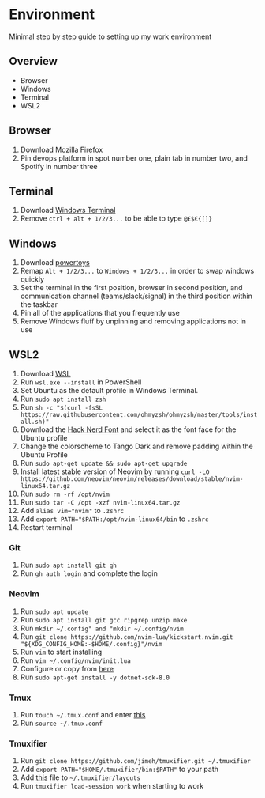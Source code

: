 # Environment
Minimal step by step guide to setting up my work environment

## Overview
- Browser
- Windows
- Terminal
- WSL2

## Browser
1. Download Mozilla Firefox
2. Pin devops platform in spot number one, plain tab in number two, and Spotify in number three

## Terminal
1. Download [Windows Terminal](https://learn.microsoft.com/en-us/windows/terminal/install)
2. Remove `ctrl + alt + 1/2/3...` to be able to type `@£$€{[]}`

## Windows
1. Download [powertoys](https://learn.microsoft.com/en-us/windows/powertoys/install)
2. Remap `Alt + 1/2/3...` to `Windows + 1/2/3...` in order to swap windows quickly
3. Set the terminal in the first position, browser in second position, and communication channel (teams/slack/signal) in the third position within the taskbar
4. Pin all of the applications that you frequently use
5. Remove Windows fluff by unpinning and removing applications not in use

## WSL2
1. Download [WSL](https://learn.microsoft.com/en-us/windows/wsl/install)
2. Run `wsl.exe --install` in PowerShell
3. Set Ubuntu as the default profile in Windows Terminal.
4. Run `sudo apt install zsh`
5. Run `sh -c "$(curl -fsSL https://raw.githubusercontent.com/ohmyzsh/ohmyzsh/master/tools/install.sh)"`
6. Download the [Hack Nerd Font](https://www.nerdfonts.com/font-downloads) and select it as the font face for the Ubuntu profile
7. Change the colorscheme to Tango Dark and remove padding within the Ubuntu Profile
8. Run `sudo apt-get update && sudo apt-get upgrade`
9. Install latest stable version of Neovim by running `curl -LO https://github.com/neovim/neovim/releases/download/stable/nvim-linux64.tar.gz`
10. Run `sudo rm -rf /opt/nvim`
11. Run `sudo tar -C /opt -xzf nvim-linux64.tar.gz`
12. Add `alias vim="nvim"` to `.zshrc`
13. Add `export PATH="$PATH:/opt/nvim-linux64/bin` to `.zshrc`
14. Restart terminal

### Git
1. Run `sudo apt install git gh`
2. Run `gh auth login` and complete the login

### Neovim
1. Run `sudo apt update`
2. Run `sudo apt install git gcc ripgrep unzip make`
3. Run `mkdir ~/.config" and "mkdir ~/.config/nvim`
4. Run `git clone https://github.com/nvim-lua/kickstart.nvim.git "${XDG_CONFIG_HOME:-$HOME/.config}"/nvim`
5. Run `vim` to start installing
6. Run `vim ~/.config/nvim/init.lua`
7. Configure or copy from [here](./init.lua)
8. Run `sudo apt-get install -y dotnet-sdk-8.0`

### Tmux
1. Run `touch ~/.tmux.conf` and enter [this](./.tmux.conf)
2. Run `source ~/.tmux.conf`

### Tmuxifier
1. Run `git clone https://github.com/jimeh/tmuxifier.git ~/.tmuxifier`
2. Add `export PATH="$HOME/.tmuxifier/bin:$PATH"` to your path
3. Add [this](./work.session.sh) file to `~/.tmuxifier/layouts`
4. Run `tmuxifier load-session work` when starting to work
